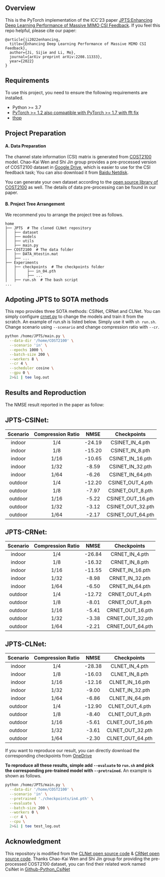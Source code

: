 ## Overview

This is the PyTorch implementation of the ICC'23 paper [JPTS:Enhancing Deep Learning Performance of Massive
MIMO CSI Feedback](https://arxiv.org/pdf/2208.11333.pdf).
If you feel this repo helpful, please cite our paper:

```
@article{ji2022enhancing,
  title={Enhancing Deep Learning Performance of Massive MIMO CSI Feedback},
  author={Ji, Sijie and Li, Mo},
  journal={arXiv preprint arXiv:2208.11333},
  year={2022}
}
```


## Requirements

To use this project, you need to ensure the following requirements are installed.

- Python >= 3.7
- [PyTorch >= 1.2 also compatible with PyTorch >= 1.7 with fft fix](https://pytorch.org/get-started/locally/)
- [thop](https://github.com/Lyken17/pytorch-OpCounter)

## Project Preparation

#### A. Data Preparation

The channel state information (CSI) matrix is generated from [COST2100](https://ieeexplore.ieee.org/document/6393523) model. Chao-Kai Wen and Shi Jin group provides a pre-processed version of COST2100 dataset in [Google Drive](https://drive.google.com/drive/folders/1_lAMLk_5k1Z8zJQlTr5NRnSD6ACaNRtj?usp=sharing), which is easier to use for the CSI feedback task; You can also download it from [Baidu Netdisk](https://pan.baidu.com/s/1Ggr6gnsXNwzD4ULbwqCmjA).

You can generate your own dataset according to the [open source library of COST2100](https://github.com/cost2100/cost2100) as well. The details of data pre-processing can be found in our paper.

#### B. Project Tree Arrangement

We recommend you to arrange the project tree as follows.

```
home
├── JPTS  # The cloned CLNet repository
│   ├── dataset
│   ├── models
│   ├── utils
│   ├── main.py
├── COST2100  # The data folder
│   ├── DATA_Htestin.mat
│   ├── ...
├── Experiments
│   ├── checkpoints  # The checkpoints folder
│   │     ├── in_04.pth
│   │     ├── ...
│   ├── run.sh  # The bash script
...
```

## Adpoting JPTS to SOTA methods

This repo provides three SOTA methods: CSINet, CRNet and CLNet. You can simply configure [crnet.py](https://github.com/SIJIEJI/JPTS/blob/main/models/crnet.py#L312) to change the models and train it from the scratch. 
An example of run.sh is listed below. Simply use it with `sh run.sh`.  Change scenario using `--scenario` and change compression ratio with `--cr`.

``` bash
python /home/JPTS/main.py \
  --data-dir '/home/COST2100' \
  --scenario 'in' \
  --epochs 1000 \
  --batch-size 200 \
  --workers 8 \
  --cr 4 \
  --scheduler cosine \
  --gpu 0 \
  2>&1 | tee log.out
```

## Results and Reproduction


The NMSE result reported in the paper as follow:

## JPTS-CSINet:
|Scenario | Compression Ratio | NMSE | Checkpoints
|:--: | :--: | :--: | :--: | 
|indoor | 1/4 | -24.19 |  CSINET_IN_4.pth |
|indoor | 1/8 |  -15.20|  CSINET_IN_8.pth|
|indoor | 1/16 | -10.65 |  CSINET_IN_16.pth|
|indoor | 1/32 | -8.59 |  CSINET_IN_32.pth|
|indoor | 1/64 | -6.26 |  CSINET_IN_64.pth|
|outdoor | 1/4 | -12.20 | CSINET_OUT_4.pth|
|outdoor | 1/8 | -7.97 |  CSINET_OUT_8.pth|
|outdoor | 1/16 | -5.22 |  CSINET_OUT_16.pth|
|outdoor | 1/32 | -3.12 |  CSINET_OUT_32.pth|
|outdoor | 1/64 | -2.17 |  CSINET_OUT_64.pth|


## JPTS-CRNet:
|Scenario | Compression Ratio | NMSE | Checkpoints
|:--: | :--: | :--: | :--: | 
|indoor | 1/4 | -26.84 |  CRNET_IN_4.pth |
|indoor | 1/8 |  -16.32|  CRNET_IN_8.pth|
|indoor | 1/16 | -11.55 |  CRNET_IN_16.pth|
|indoor | 1/32 | -8.98 |  CRNET_IN_32.pth|
|indoor | 1/64 | -6.50 |  CRNET_IN_64.pth|
|outdoor | 1/4 | -12.72 | CRNET_OUT_4.pth|
|outdoor | 1/8 | -8.01 |  CRNET_OUT_8.pth|
|outdoor | 1/16 | -5.41 |  CRNET_OUT_16.pth|
|outdoor | 1/32 | -3.38 |  CRNET_OUT_32.pth|
|outdoor | 1/64 | -2.21 |  CRNET_OUT_64.pth|

## JPTS-CLNet:
|Scenario | Compression Ratio | NMSE | Checkpoints
|:--: | :--: | :--: | :--: | 
|indoor | 1/4 | -28.38 |  CLNET_IN_4.pth |
|indoor | 1/8 |  -16.03|  CLNET_IN_8.pth|
|indoor | 1/16 | -12.16 | CLNET_IN_16.pth|
|indoor | 1/32 | -9.00 |  CLNET_IN_32.pth|
|indoor | 1/64 | -6.86 |  CLNET_IN_64.pth|
|outdoor | 1/4 | -12.90 | CLNET_OUT_4.pth|
|outdoor | 1/8 | -8.40 |  CLNET_OUT_8.pth|
|outdoor | 1/16 | -5.61 |  CLNET_OUT_16.pth|
|outdoor | 1/32 | -3.61 | CLNET_OUT_32.pth|
|outdoor | 1/64 | -2.30 | CLNET_OUT_64.pth|


If you want to reproduce our result, you can directly download the corresponding checkpoints from [OneDrive](https://entuedu-my.sharepoint.com/:f:/g/personal/sijie001_e_ntu_edu_sg/Ej0oi6n3H1RNs84AnGfK2ukBk_9gynl4KBDsvLmZnnT5Zg?e=HYWsff)


**To reproduce all these results, simple add `--evaluate` to `run.sh` and pick the corresponding pre-trained model with `--pretrained`.** An example is shown as follows.

``` bash
python /home/JPTS/main.py \
  --data-dir '/home/COST2100' \
  --scenario 'in' \
  --pretrained './checkpoints/in4.pth' \
  --evaluate \
  --batch-size 200 \
  --workers 0 \
  --cr 4 \
  --cpu \
  2>&1 | tee test_log.out

```

## Acknowledgment

This repository is modified from the [CLNet open source code](https://github.com/SIJIEJI/CLNet) & [CRNet open source code](https://github.com/Kylin9511/CRNet). 
Thanks Chao-Kai Wen and Shi Jin group for providing the pre-processed COST2100 dataset, you can find their related work named CsiNet in [Github-Python_CsiNet](https://github.com/sydney222/Python_CsiNet) 

